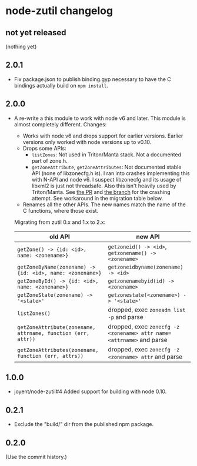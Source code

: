 # node-zutil changelog

## not yet released

(nothing yet)

## 2.0.1

- Fix package.json to publish binding.gyp necessary to have the C bindings
  actually build on `npm install`.

## 2.0.0

- A re-write a this module to work with node v6 and later. This module is almost
  completely different. Changes:

    - Works with node v6 and drops support for earlier versions. Earlier
      versions only worked with node versions up to v0.10.
    - Drops some APIs:
        - `listZones`: Not used in Triton/Manta stack. Not a documented part
          of zone.h.
        - `getZoneAttribute`, `getZoneAttributes`: Not documented stable API
          (none of libzonecfg.h is). I ran into crashes implementing this
          with N-API and node v6. I suspect libzonecfg and its usage of
          libxml2 is just not threadsafe. Also this isn't heavily used by
          Triton/Manta. See [the
          PR](https://github.com/joyent/node-zutil/pull/8) and [the
          branch](https://github.com/joyent/node-zutil/tree/getzoneattr) for
          the crashing attempt.  See workaround in the migration table below.
    - Renames all the other APIs. The new names match the name of the C
      functions, where those exist.

  Migrating from zutil 0.x and 1.x to 2.x:

    | old API                                                      | new API |
    | -------------------------------------------------------------| ------- |
    | `getZone() -> {id: <id>, name: <zonename>}`                  | `getzoneid() -> <id>`, `getzonename() -> <zonename>` |
    | `getZoneByName(zonename) -> {id: <id>, name: <zonename>}`    | `getzoneidbyname(zonename) -> <id>` |
    | `getZoneById() -> {id: <id>, name: <zonename>}`              | `getzonenamebyid(id) -> <zonename>` |
    | `getZoneState(zonename) -> '<state>'`                        | `getzonestate(<zonename>) -> '<state>'` |
    | `listZones()`                                                | dropped, exec `zoneadm list -p` and parse |
    | `getZoneAttribute(zonename, attrname, function (err, attr))` | dropped, exec `zonecfg -z <zonename> attr name=<attrname>` and parse |
    | `getZoneAttributes(zonename, function (err, attrs))`         | dropped, exec `zonecfg -z <zonename> attr` and parse |

## 1.0.0

- joyent/node-zutil#4 Added support for building with node 0.10.

## 0.2.1

- Exclude the "build/" dir from the published npm package.

## 0.2.0

(Use the commit history.)
